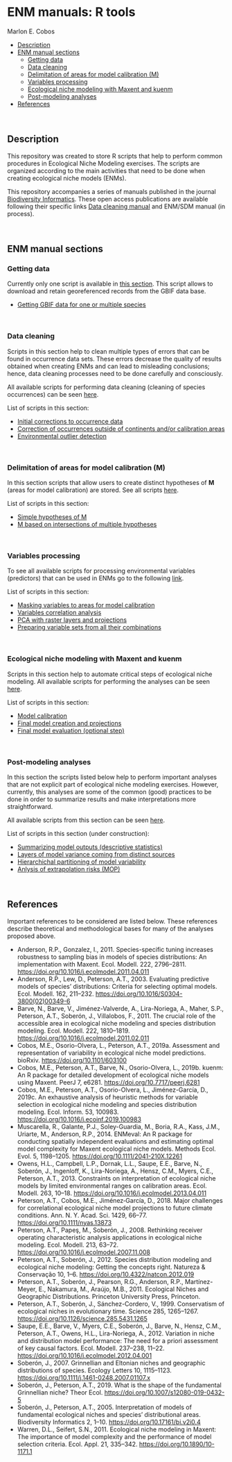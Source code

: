 ENM manuals: R tools
================
Marlon E. Cobos

  - [Description](#description)
  - [ENM manual sections](#enm-manual-sections)
      - [Getting data](#getting-data)
      - [Data cleaning](#data-cleaning)
      - [Delimitation of areas for model calibration
        (M)](#delimitation-of-areas-for-model-calibration-m)
      - [Variables processing](#variables-processing)
      - [Ecological niche modeling with Maxent and
        kuenm](#ecological-niche-modeling-with-maxent-and-kuenm)
      - [Post-modeling analyses](#post-modeling-analyses)
  - [References](#references)

<br>

## Description

This repository was created to store R scripts that help to perform
common procedures in Ecological Niche Modeling exercises. The scripts
are organized according to the main activities that need to be done when
creating ecological niche models (ENMs).

This repository accompanies a series of manuals published in the journal
<a href="https://journals.ku.edu/jbi" target="_blank">Biodiversity
Informatics</a>. These open access publications are available following
their specific links
<a href="https://journals.ku.edu/jbi/article/view/7600" target="_blank">Data
cleaning manual</a> and ENM/SDM manual (in process).

<br>

## ENM manual sections

### Getting data

Currently only one script is available in
<a href="https://github.com/marlonecobos/ENM_manuals/tree/master/Getting_data" target="_blank">this
section</a>. This script allows to download and retain georeferenced
records from the GBIF data
    base.

  - <a href="https://github.com/marlonecobos/ENM_manuals/blob/master/Getting_data/GBIF_data.R" target="_blank">Getting
    GBIF data for one or multiple species</a>

<br>

### Data cleaning

Scripts in this section help to clean multiple types of errors that can
be found in occurrence data sets. These errors decrease the quality of
results obtained when creating ENMs and can lead to misleading
conclusions; hence, data cleaning processes need to be done carefully
and consciously.

All available scripts for performing data cleaning (cleaning of species
occurrences) can be seen
<a href="https://github.com/marlonecobos/ENM_manuals/tree/master/Data_cleaning" target="_blank">here</a>.

List of scripts in this
    section:

  - <a href="https://github.com/marlonecobos/ENM_manuals/blob/master/Data_cleaning/Occurrences_initial_corrections.R" target="_blank">Initial
    corrections to occurrence
    data</a>
  - <a href="https://github.com/marlonecobos/ENM_manuals/blob/master/Data_cleaning/Out_continents_or_M.R" target="_blank">Correction
    of occurrences outside of continents and/or calibration
    areas</a>
  - <a href="https://github.com/marlonecobos/ENM_manuals/blob/master/Data_cleaning/Environmental_outlier_detection.R" target="_blank">Environmental
    outlier detection</a>

<br>

### Delimitation of areas for model calibration (M)

In this section scripts that allow users to create distinct hypotheses
of **M** (areas for model calibration) are stored. See all scripts
<a href="https://github.com/marlonecobos/ENM_manuals/tree/master/M_hypotheses" target="_blank">here</a>.

List of scripts in this
    section:

  - <a href="https://github.com/marlonecobos/ENM_manuals/blob/master/M_hypotheses/Construction_of_simple_Ms.R" target="_blank">Simple
    hypotheses of
    M</a>
  - <a href="https://github.com/marlonecobos/ENM_manuals/blob/master/M_hypotheses/M_from_polygon_intersection.R" target="_blank">M
    based on intersections of multiple hypotheses</a>

<br>

### Variables processing

To see all available scripts for processing environmental variables
(predictors) that can be used in ENMs go to the following
<a href="https://github.com/marlonecobos/ENM_manuals/tree/master/Variables_processing" target="_blank">link</a>.

List of scripts in this
    section:

  - <a href="https://github.com/marlonecobos/ENM_manuals/blob/master/Variables_processing/Masking_variables_with_M.R" target="_blank">Masking
    variables to areas for model
    calibration</a>
  - <a href="https://github.com/marlonecobos/ENM_manuals/blob/master/Variables_processing/Variables_correlation_evaluation.R" target="_blank">Variables
    correlation
    analysis</a>
  - <a href="https://github.com/marlonecobos/ENM_manuals/blob/master/Variables_processing/PCA_raster_and_projections.R" target="_blank">PCA
    with raster layers and
    projections</a>
  - <a href="https://github.com/marlonecobos/ENM_manuals/blob/master/Variables_processing/Variable_sets_from_all_combinations.R" target="_blank">Preparing
    variable sets from all their combinations</a>

<br>

### Ecological niche modeling with Maxent and kuenm

Scripts in this section help to automate critical steps of ecological
niche modeling. All available scripts for performing the analyses can be
seen
<a href="https://github.com/marlonecobos/ENM_manuals/tree/master/ENM_process" target="_blank">here</a>.

List of scripts in this
    section:

  - <a href="https://github.com/marlonecobos/ENM_manuals/blob/master/ENM_process/Model_calibration.R" target="_blank">Model
    calibration</a>
  - <a href="https://github.com/marlonecobos/ENM_manuals/blob/master/ENM_process/Final_models.R" target="_blank">Final
    model creation and
    projections</a>
  - <a href="https://github.com/marlonecobos/ENM_manuals/blob/master/ENM_process/Final_model_evaluation.R" target="_blank">Final
    model evaluation (optional step)</a>

<br>

### Post-modeling analyses

In this section the scripts listed below help to perform important
analyses that are not explicit part of ecological niche modeling
exercises. However, currently, this analyses are some of the common
(good) practices to be done in order to summarize results and make
interpretations more straightforward.

All available scripts from this section can be seen
<a href="https://github.com/marlonecobos/ENM_manuals/tree/master/Post_modeling" target="_blank">here</a>.

List of scripts in this section (under
    construction):

  - <a href="https://github.com/marlonecobos/ENM_manuals/blob/master/Post_modeling/Model_statistics.R" target="_blank">Summarizing
    model outputs (descriptive
    statistics)</a>
  - <a href="https://github.com/marlonecobos/ENM_manuals/blob/master/Post_modeling/Model_variability.R" target="_blank">Layers
    of model variance coming from distinct
    sources</a>
  - <a href="https://github.com/marlonecobos/ENM_manuals/blob/master/Post_modeling/Model_variance_partitioning.R" target="_blank">Hierarchichal
    partitioning of model
    variability</a>
  - <a href="https://github.com/marlonecobos/ENM_manuals/blob/master/Post_modeling/MOP.R" target="_blank">Anlysis
    of extrapolation risks (MOP)</a>

<br>

## References

Important references to be considered are listed below. These references
describe theoretical and methodological bases for many of the analyses
proposed above.

  - Anderson, R.P., Gonzalez, I., 2011. Species-specific tuning
    increases robustness to sampling bias in models of species
    distributions: An implementation with Maxent. Ecol. Modell. 222,
    2796–2811. <https://doi.org/10.1016/j.ecolmodel.2011.04.011>
  - Anderson, R.P., Lew, D., Peterson, A.T., 2003. Evaluating predictive
    models of species’ distributions: Criteria for selecting optimal
    models. Ecol. Modell. 162, 211–232.
    <https://doi.org/10.1016/S0304-3800(02)00349-6>
  - Barve, N., Barve, V., Jiménez-Valverde, A., Lira-Noriega, A., Maher,
    S.P., Peterson, A.T., Soberón, J., Villalobos, F., 2011. The crucial
    role of the accessible area in ecological niche modeling and species
    distribution modeling. Ecol. Modell. 222, 1810–1819.
    <https://doi.org/10.1016/j.ecolmodel.2011.02.011>
  - Cobos, M.E., Osorio-Olvera, L., Peterson, A.T., 2019a. Assessment
    and representation of variability in ecological niche model
    predictions. bioRxiv. <https://doi.org/10.1101/603100>
  - Cobos, M.E., Peterson, A.T., Barve, N., Osorio-Olvera, L., 2019b.
    kuenm: An R package for detailed development of ecological niche
    models using Maxent. PeerJ 7, e6281.
    <https://doi.org/10.7717/peerj.6281>
  - Cobos, M.E., Peterson, A.T., Osorio-Olvera, L., Jiménez-García, D.,
    2019c. An exhaustive analysis of heuristic methods for variable
    selection in ecological niche modeling and species distribution
    modeling. Ecol. Inform. 53, 100983.
    <https://doi.org/10.1016/j.ecoinf.2019.100983>
  - Muscarella, R., Galante, P.J., Soley-Guardia, M., Boria, R.A., Kass,
    J.M., Uriarte, M., Anderson, R.P., 2014. ENMeval: An R package for
    conducting spatially independent evaluations and estimating optimal
    model complexity for Maxent ecological niche models. Methods Ecol.
    Evol. 5, 1198–1205. <https://doi.org/10.1111/2041-210X.12261>
  - Owens, H.L., Campbell, L.P., Dornak, L.L., Saupe, E.E., Barve, N.,
    Soberón, J., Ingenloff, K., Lira-Noriega, A., Hensz, C.M., Myers,
    C.E., Peterson, A.T., 2013. Constraints on interpretation of
    ecological niche models by limited environmental ranges on
    calibration areas. Ecol. Modell. 263, 10–18.
    <https://doi.org/10.1016/j.ecolmodel.2013.04.011>
  - Peterson, A.T., Cobos, M.E., Jiménez‐García, D., 2018. Major
    challenges for correlational ecological niche model projections to
    future climate conditions. Ann. N. Y. Acad. Sci. 1429, 66–77.
    <https://doi.org/10.1111/nyas.13873>
  - Peterson, A.T., Papeş, M., Soberón, J., 2008. Rethinking receiver
    operating characteristic analysis applications in ecological niche
    modeling. Ecol. Modell. 213, 63–72.
    <https://doi.org/10.1016/j.ecolmodel.2007.11.008>
  - Peterson, A.T., Soberón, J., 2012. Species distribution modeling and
    ecological niche modeling: Getting the concepts right. Natureza &
    Conservação 10, 1–6. <https://doi.org/10.4322/natcon.2012.019>
  - Peterson, A.T., Soberón, J., Pearson, R.G., Anderson, R.P.,
    Martínez-Meyer, E., Nakamura, M., Araújo, M.B., 2011. Ecological
    Niches and Geographic Distributions. Princeton University Press,
    Princeton.
  - Peterson, A.T., Soberón, J., Sánchez-Cordero, V., 1999. Conservatism
    of ecological niches in evolutionary time. Science 285, 1265–1267.
    <https://doi.org/10.1126/science.285.5431.1265>
  - Saupe, E.E., Barve, V., Myers, C.E., Soberón, J., Barve, N., Hensz,
    C.M., Peterson, A.T., Owens, H.L., Lira-Noriega, A., 2012. Variation
    in niche and distribution model performance: The need for a priori
    assessment of key causal factors. Ecol. Modell. 237–238, 11–22.
    <https://doi.org/10.1016/j.ecolmodel.2012.04.001>
  - Soberón, J., 2007. Grinnellian and Eltonian niches and geographic
    distributions of species. Ecology Letters 10, 1115–1123.
    <https://doi.org/10.1111/j.1461-0248.2007.01107.x>
  - Soberón, J., Peterson, A.T., 2019. What is the shape of the
    fundamental Grinnellian niche? Theor Ecol.
    <https://doi.org/10.1007/s12080-019-0432-5>
  - Soberón, J., Peterson, A.T., 2005. Interpretation of models of
    fundamental ecological niches and species’ distributional areas.
    Biodiversity Informatics 2, 1–10.
    <https://doi.org/10.17161/bi.v2i0.4>
  - Warren, D.L., Seifert, S.N., 2011. Ecological niche modeling in
    Maxent: The importance of model complexity and the performance of
    model selection criteria. Ecol. Appl. 21, 335–342.
    <https://doi.org/10.1890/10-1171.1>
